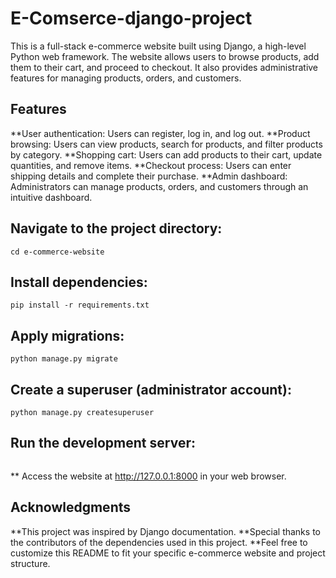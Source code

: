 # E-Comserce-django-project
This is a full-stack e-commerce website built using Django, a high-level Python web framework. The website allows users to browse products, add them to their cart, and proceed to checkout. It also provides administrative features for managing products, orders, and customers.

## Features

**User authentication: Users can register, log in, and log out.
**Product browsing: Users can view products, search for products, and filter products by category.
**Shopping cart: Users can add products to their cart, update quantities, and remove items.
**Checkout process: Users can enter shipping details and complete their purchase.
**Admin dashboard: Administrators can manage products, orders, and customers through an intuitive dashboard.

## Navigate to the project directory:
```
cd e-commerce-website
```
## Install dependencies:
```
pip install -r requirements.txt 
```
## Apply migrations:
```
python manage.py migrate
```
## Create a superuser (administrator account):
```
python manage.py createsuperuser
```
## Run the development server:
```python manage.py runserver
```
** Access the website at http://127.0.0.1:8000 in your web browser.

## Acknowledgments
**This project was inspired by Django documentation.
**Special thanks to the contributors of the dependencies used in this project.
**Feel free to customize this README to fit your specific e-commerce website and project structure.

